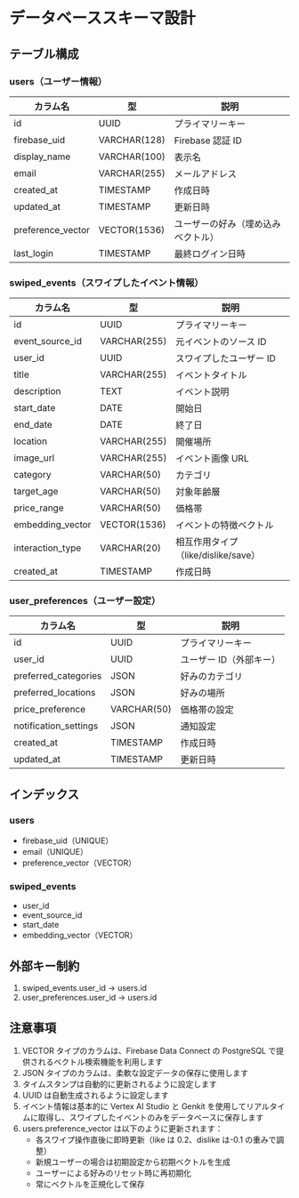 # データベーススキーマ設計

## テーブル構成

### users（ユーザー情報）

| カラム名          | 型           | 説明                               |
| ----------------- | ------------ | ---------------------------------- |
| id                | UUID         | プライマリーキー                   |
| firebase_uid      | VARCHAR(128) | Firebase 認証 ID                   |
| display_name      | VARCHAR(100) | 表示名                             |
| email             | VARCHAR(255) | メールアドレス                     |
| created_at        | TIMESTAMP    | 作成日時                           |
| updated_at        | TIMESTAMP    | 更新日時                           |
| preference_vector | VECTOR(1536) | ユーザーの好み（埋め込みベクトル） |
| last_login        | TIMESTAMP    | 最終ログイン日時                   |

### swiped_events（スワイプしたイベント情報）

| カラム名         | 型           | 説明                                |
| ---------------- | ------------ | ----------------------------------- |
| id               | UUID         | プライマリーキー                    |
| event_source_id  | VARCHAR(255) | 元イベントのソース ID               |
| user_id          | UUID         | スワイプしたユーザー ID             |
| title            | VARCHAR(255) | イベントタイトル                    |
| description      | TEXT         | イベント説明                        |
| start_date       | DATE         | 開始日                              |
| end_date         | DATE         | 終了日                              |
| location         | VARCHAR(255) | 開催場所                            |
| image_url        | VARCHAR(255) | イベント画像 URL                    |
| category         | VARCHAR(50)  | カテゴリ                            |
| target_age       | VARCHAR(50)  | 対象年齢層                          |
| price_range      | VARCHAR(50)  | 価格帯                              |
| embedding_vector | VECTOR(1536) | イベントの特徴ベクトル              |
| interaction_type | VARCHAR(20)  | 相互作用タイプ（like/dislike/save） |
| created_at       | TIMESTAMP    | 作成日時                            |

### user_preferences（ユーザー設定）

| カラム名              | 型          | 説明                    |
| --------------------- | ----------- | ----------------------- |
| id                    | UUID        | プライマリーキー        |
| user_id               | UUID        | ユーザー ID（外部キー） |
| preferred_categories  | JSON        | 好みのカテゴリ          |
| preferred_locations   | JSON        | 好みの場所              |
| price_preference      | VARCHAR(50) | 価格帯の設定            |
| notification_settings | JSON        | 通知設定                |
| created_at            | TIMESTAMP   | 作成日時                |
| updated_at            | TIMESTAMP   | 更新日時                |

## インデックス

### users

- firebase_uid（UNIQUE）
- email（UNIQUE）
- preference_vector（VECTOR）

### swiped_events

- user_id
- event_source_id
- start_date
- embedding_vector（VECTOR）

## 外部キー制約

1. swiped_events.user_id → users.id
2. user_preferences.user_id → users.id

## 注意事項

1. VECTOR タイプのカラムは、Firebase Data Connect の PostgreSQL で提供されるベクトル検索機能を利用します
2. JSON タイプのカラムは、柔軟な設定データの保存に使用します
3. タイムスタンプは自動的に更新されるように設定します
4. UUID は自動生成されるように設定します
5. イベント情報は基本的に Vertex AI Studio と Genkit を使用してリアルタイムに取得し、スワイプしたイベントのみをデータベースに保存します
6. users.preference_vector は以下のように更新されます：
   - 各スワイプ操作直後に即時更新（like は 0.2、dislike は-0.1 の重みで調整）
   - 新規ユーザーの場合は初期設定から初期ベクトルを生成
   - ユーザーによる好みのリセット時に再初期化
   - 常にベクトルを正規化して保存
